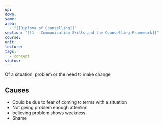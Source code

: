 ```yaml
---
up: 
down: 
same: 
area:
  - "[[Diploma of Counselling]]"
section: "[[1 - Communication Skills and the Counselling Framework]]"
course: 
unit: 
lecture: 
tags:
  - concept
status:
---
```

Of a situation, problem or the need to make change

## Causes
- Could be due to fear of coming to terms with a situation
- Not giving problem enough attention
- believing problem shows weakness
- Shame